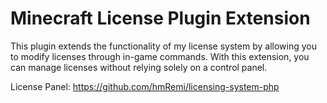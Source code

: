 # Minecraft License Plugin Extension

This plugin extends the functionality of my license system by allowing you to modify licenses through in-game commands. 
With this extension, you can manage licenses without relying solely on a control panel.

License Panel: https://github.com/hmRemi/licensing-system-php
